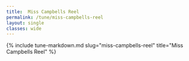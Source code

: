 ```yaml
---
title:  Miss Campbells Reel
permalink: /tune/miss-campbells-reel
layout: single
classes: wide
---
```

{% include tune-markdown.md slug="miss-campbells-reel" title="Miss Campbells Reel" %}
